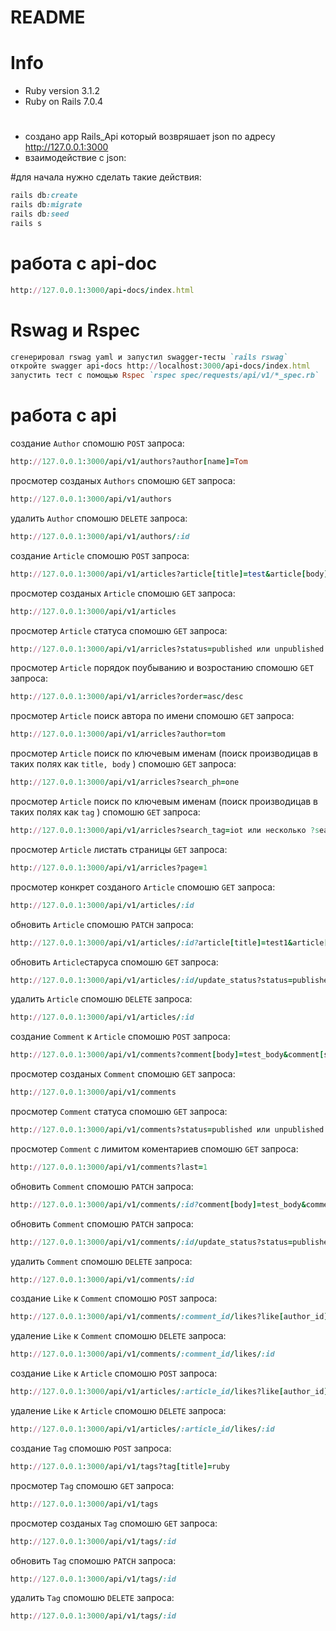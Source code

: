 # README

# Info
* Ruby version 3.1.2
* Ruby on Rails 7.0.4

#
* создано app Rails_Api который возвряшает json по адресу http://127.0.0.1:3000
* взаимодействие с json:

#для начала нужно сделать такие действия:

```ruby
rails db:create
rails db:migrate
rails db:seed
rails s
```
# работа с api-doc

```ruby
http://127.0.0.1:3000/api-docs/index.html
```

# Rswag и Rspec

```ruby
сгенерировал rswag yaml и запустил swagger-тесты `rails rswag`
откройте swagger api-docs http://localhost:3000/api-docs/index.html
запустить тест с помощью Rspec `rspec spec/requests/api/v1/*_spec.rb`
```

# работа с api
создание ```Author``` спомошю ```POST``` запроса:

```ruby
http://127.0.0.1:3000/api/v1/authors?author[name]=Tom
```
просмотер созданых ```Authors``` спомошю ```GET``` запроса:

```ruby
http://127.0.0.1:3000/api/v1/authors
```
удалить ```Author``` спомошю ```DELETE``` запроса:

```ruby
http://127.0.0.1:3000/api/v1/authors/:id
```

создание ```Article```  спомошю ```POST``` запроса:

```ruby
http://127.0.0.1:3000/api/v1/articles?article[title]=test&article[body]=test&article[author_id]=:author_id&article[status]=published&article[all_tags]=ruby,iot,rails
```

просмотер созданых ```Article``` спомошю ```GET``` запроса:

```ruby
http://127.0.0.1:3000/api/v1/articles
```

просмотер ```Article``` статуса спомошю ```GET``` запроса:

```ruby
http://127.0.0.1:3000/api/v1/arricles?status=published или unpublished
```
просмотер ```Article``` порядок поубыванию и возростанию спомошю ```GET``` запроса:

```ruby
http://127.0.0.1:3000/api/v1/arricles?order=asc/desc
```

просмотер ```Article``` поиск автора по имени спомошю ```GET``` запроса:

```ruby
http://127.0.0.1:3000/api/v1/arricles?author=tom
```

просмотер ```Article``` поиск по ключевым именам (поиск производицав в таких полях как ```title, body``` ) спомошю ```GET``` запроса:

```ruby
http://127.0.0.1:3000/api/v1/arricles?search_ph=one
```

просмотер ```Article``` поиск по ключевым именам (поиск производицав в таких полях как ```tag``` ) спомошю ```GET``` запроса:

```ruby
http://127.0.0.1:3000/api/v1/arricles?search_tag=iot или несколько ?search_tag=iot&ruby
```

просмотер ```Article``` листать страницы ```GET``` запроса:

```ruby
http://127.0.0.1:3000/api/v1/arricles?page=1
```

просмотер конкрет созданого ```Article``` спомошю ```GET``` запроса:

```ruby
http://127.0.0.1:3000/api/v1/articles/:id
```

обновить ```Article``` спомошю ```PATCH``` запроса:

```ruby
http://127.0.0.1:3000/api/v1/articles/:id?article[title]=test1&article[body]=test1&article[author_id]=:author_id&article[status]=published
```

обновить ```Article```старуса спомошю ```GET``` запроса:

```ruby
http://127.0.0.1:3000/api/v1/articles/:id/update_status?status=published или unpublished
```

удалить ```Article``` спомошю ```DELETE``` запроса:

```ruby
http://127.0.0.1:3000/api/v1/articles/:id
```

создание ```Comment``` к ```Article```  спомошю ```POST``` запроса:

```ruby
http://127.0.0.1:3000/api/v1/comments?comment[body]=test_body&comment[status]=published&comment[author_id]=:author_id&comment[article_id]=:article_id
```

просмотер созданых ```Comment``` спомошю ```GET``` запроса:

```ruby
http://127.0.0.1:3000/api/v1/comments
```

просмотер ```Comment``` статуса спомошю ```GET``` запроса:

```ruby
http://127.0.0.1:3000/api/v1/comments?status=published или unpublished
```

просмотер ```Comment``` c лимитом коментариев спомошю ```GET``` запроса:

```ruby
http://127.0.0.1:3000/api/v1/comments?last=1
```

обновить ```Comment``` спомошю ```PATCH``` запроса:

```ruby
http://127.0.0.1:3000/api/v1/comments/:id?comment[body]=test_body&comment[status]=published&comment[author_id]=:author_id&comment[article_id]=:article_id
```

обновить ```Comment``` спомошю ```PATCH``` запроса:

```ruby
http://127.0.0.1:3000/api/v1/comments/:id/update_status?status=published или unpublished
```

удалить ```Comment``` спомошю ```DELETE``` запроса:

```ruby
http://127.0.0.1:3000/api/v1/comments/:id
```

создание ```Like``` к ```Comment``` спомошю ```POST``` запроса:

```ruby
http://127.0.0.1:3000/api/v1/comments/:comment_id/likes?like[author_id]=:author_id
```

удаление ```Like``` к ```Comment``` спомошю ```DELETE``` запроса:

```ruby
http://127.0.0.1:3000/api/v1/comments/:comment_id/likes/:id
```

создание ```Like``` к ```Article``` спомошю ```POST``` запроса:

```ruby
http://127.0.0.1:3000/api/v1/articles/:article_id/likes?like[author_id]=:author_id
```

удаление ```Like``` к ```Article``` спомошю ```DELETE``` запроса:

```ruby
http://127.0.0.1:3000/api/v1/articles/:article_id/likes/:id
```

создание ```Tag``` спомошю ```POST``` запроса:

```ruby
http://127.0.0.1:3000/api/v1/tags?tag[title]=ruby
```

просмотер ```Tag``` спомошю ```GET``` запроса:

```ruby
http://127.0.0.1:3000/api/v1/tags
```

просмотер созданых ```Tag``` спомошю ```GET``` запроса:

```ruby
http://127.0.0.1:3000/api/v1/tags/:id
```

обновить ```Tag``` спомошю ```PATCH``` запроса:

```ruby
http://127.0.0.1:3000/api/v1/tags/:id
```

удалить ```Tag``` спомошю ```DELETE``` запроса:

```ruby
http://127.0.0.1:3000/api/v1/tags/:id
```





